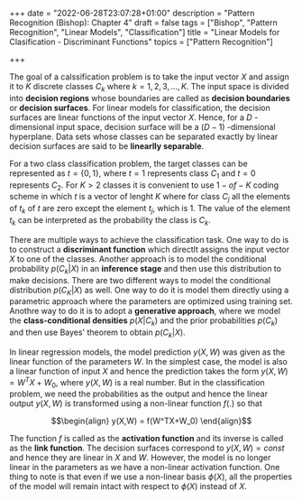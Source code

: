 +++
date = "2022-06-28T23:07:28+01:00"
description = "Pattern Recognition (Bishop): Chapter 4"
draft = false
tags = ["Bishop", "Pattern Recognition", "Linear Models", "Classification"]
title = "Linear Models for Clasification - Discriminant Functions"
topics = ["Pattern Recognition"]

+++


The goal of a calssification problem is to take the input vector $X$ and assign it to $K$ discrete classes $C_k$ where $k=1,2,3,...,K$. The input space is divided into <b>decision regions</b> whose boundaries are called as <b>decision boundaries</b> or <b>decision surfaces</b>. For linear models for classification, the decision surfaces are linear functions of the input vector $X$. Hence, for a $D$ -dimensional input space, decision surface will be a $(D-1)$ -dimensional hyperplane. Data sets whose classes can be separated exactly by linear decision surfaces are said to be <b>linearlly separable</b>.

For a two class classification problem, the target classes can be represented as $t=\{0,1\}$, where $t=1$ represents class $C_1$ and $t=0$ represents $C_2$. For $K>2$ classes it is convenient to use $1-of-K$ coding scheme in which $t$ is a vector of lenght $K$ where for class $C_j$ all the elements of $t_k$ of $t$ are zero except the element $t_j$, which is $1$. The value of the element $t_k$ can be interpreted as the probability the class is $C_k$.

There are multiple ways to achieve the classification task. One way to do is to construct a <b>discriminant function</b> which directlt assigns the input vector $X$ to one of the classes. Another approach is to model the conditional probability $p(C_k|X)$ in an <b>inference stage</b> and then use this distribution to make decisions. There are two different ways to model the conditional distribution $p(C_K|X)$ as well. One way to do it is model them directly using a parametric approach where the parameters are optimized using training set. Anothre way to do it is to adopt a <b>generative approach</b>, where we model the <b>class-conditional densities</b> $p(X|C_k)$ and the prior probabilities $p(C_k)$ and then use Bayes' theorem to obtain $p(C_k|X)$.

In linear regression models, the model prediction $y(X,W)$ was given as the linear function of the parameters $W$. In the simplest case, the model is also a linear function of input $X$ and hence the prediction takes the form $y(X,W) = W^TX + W_0$, where $y(X,W)$ is a real number. But in the classification problem, we need the probabilities as the output and hence the linear output $y(X,W)$ is transformed using a non-linear function $f(.)$ so that

$$\begin{align}
y(X,W) = f(W^TX+W_0)
\end{align}$$

The function $f$ is called as the <b>activation function</b> and its inverse is called as the <b>link function</b>. The decision surfaces correspond to $y(X,W) = const$ and hence they are linear in $X$ and $W$. However, the model is no longer linear in the parameters as we have a non-linear activation function. One thing to note is that even if we use a non-linear basis $\phi(X)$, all the properties of the model will remain intact with respect to $\phi(X)$ instead of $X$.